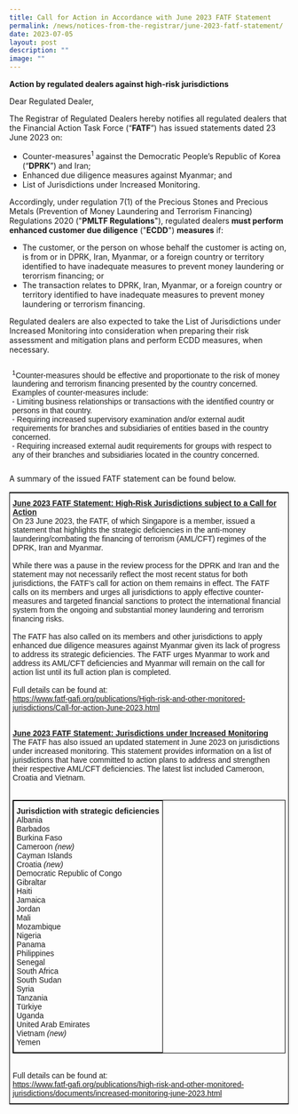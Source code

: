 ```yaml
---
title: Call for Action in Accordance with June 2023 FATF Statement
permalink: /news/notices-from-the-registrar/june-2023-fatf-statement/
date: 2023-07-05
layout: post
description: ""
image: ""
---
```

**Action by regulated dealers against high-risk jurisdictions**<br>

Dear Regulated Dealer,

The Registrar of Regulated Dealers hereby notifies all regulated dealers that the Financial Action Task Force (“**FATF**”) has issued statements dated 23 June 2023 on:
* Counter-measures<sup>1</sup> against the Democratic People’s Republic of Korea (“**DPRK**”) and Iran;
* Enhanced due diligence measures against Myanmar; and
* List of Jurisdictions under Increased Monitoring.
    
Accordingly, under regulation 7(1) of the Precious Stones and Precious Metals (Prevention of Money Laundering and Terrorism Financing) Regulations 2020 ("**PMLTF Regulations**"), regulated dealers **must perform enhanced customer due diligence** ("**ECDD**") **measures** if:
* The customer, or the person on whose behalf the customer is acting on, is from or in DPRK, Iran, Myanmar, or a foreign country or territory identified to have inadequate measures to prevent money laundering or terorrism financing; or
* The transaction relates to DPRK, Iran, Myanmar, or a foreign country or territory identified to have inadequate measures to prevent money laundering or terrorism financing.

Regulated dealers are also expected to take the List of Jurisdictions under Increased Monitoring into consideration when preparing their risk assessment and mitigation plans and perform ECDD measures, when necessary.

<table style="border-collapse:collapse;border-spacing:0;border:none" class="tg"><thead><tr><th style="border-style:solid;border-width:0px;font-family:Arial, sans-serif;font-size:14px;font-weight:normal;overflow:hidden;padding:10px 5px;text-align:left;vertical-align:top;word-break:normal">
    <sup>1</sup>Counter-measures should be effective and proportionate to the risk of money laundering and terrorism financing presented by the country concerned. Examples of counter-measures include:<br> 
    - Limiting business relationships or transactions with the identified country or persons in that country.<br>  
    - Requiring increased supervisory examination and/or external audit requirements for branches and subsidiaries of entities based in the country concerned.<br>  
    - Requiring increased external audit requirements for groups with respect to any of their branches and subsidiaries located in the country concerned.<br></th></tr></thead></table>
    
A summary of the issued FATF statement can be found below.
<style type="text/css">
.tg  {border-collapse:collapse;border-spacing:0;border-width:1px;border-style:solid;border-color:black;}
.tg td{font-family:Arial, sans-serif;font-size:14px;padding:10px 5px;border-style:solid;border-width:0px;overflow:hidden;word-break:normal;}
.tg th{font-family:Arial, sans-serif;font-size:14px;font-weight:normal;padding:10px 5px;border-style:solid;border-width:0px;overflow:hidden;word-break:normal;}
.tg .tg-exjp{border-color:#330001;text-align:left;vertical-align:middle}
</style>
<table class="tg">
    <tbody><tr>
    <th class="tg-exjp"><span style="font-weight:bold;text-decoration:underline">June 2023 FATF Statement: High-Risk Jurisdictions subject to a Call for Action</span><br>
On 23 June 2023, the FATF, of which Singapore is a member, issued a statement that highlights the strategic deficiencies in the anti-money laundering/combating the financing of terrorism (AML/CFT) regimes of the DPRK, Iran and Myanmar. <br><br>While there was a pause in the review process for the DPRK and Iran and the statement may not necessarily reflect the most recent status for both jurisdictions, the FATF’s call for action on them remains in effect. The FATF calls on its members and urges all jurisdictions to apply effective counter-measures and targeted financial sanctions to protect the international financial system from the ongoing and substantial money laundering and terrorism financing risks.<br><br>
The FATF has also called on its members and other jurisdictions to apply enhanced due diligence measures against Myanmar given its lack of progress to address its strategic deficiencies. The FATF urges Myanmar to work and address its AML/CFT deficiencies and Myanmar will remain on the call for action list until its full action plan is completed.<br><br>Full details can be found at:<br><a href="https://www.fatf-gafi.org/publications/High-risk-and-other-monitored-jurisdictions/Call-for-action-June-2023.html" target="_blank">https://www.fatf-gafi.org/publications/High-risk-and-other-monitored-jurisdictions/Call-for-action-June-2023.html</a><br><br>

<span style="font-weight:bold;text-decoration:underline">June 2023 FATF Statement: Jurisdictions under Increased Monitoring</span><br>
The FATF has also issued an updated statement in June 2023 on jurisdictions under increased monitoring. This statement provides information on a list of jurisdictions that have committed to action plans to address and strengthen their respective AML/CFT deficiencies. The latest list included Cameroon, Croatia and Vietnam.<br><br>
<table style="border-collapse:collapse;border-spacing:0" class="tg"><thead><tr><th style="border-color:black;border-style:solid;border-width:1px;font-family:Arial, sans-serif;font-size:14px;font-weight:normal;overflow:hidden;padding:10px 5px;text-align:left;vertical-align:top;word-break:normal">
<span style="font-weight:bold">Jurisdiction with strategic deficiencies</span><br>
<span style="font-weight:normal">Albania</span><br>
<span style="font-weight:normal">Barbados</span><br>
<span style="font-weight:normal">Burkina Faso</span><br>
	<span style="font-weight:normal">Cameroon <i>(new)</i></span><br>
<span style="font-weight:normal">Cayman Islands</span><br>
	<span style="font-weight:normal">Croatia <i>(new)</i></span><br>	
<span style="font-weight:normal">Democratic Republic of Congo</span><br>
<span style="font-weight:normal">Gibraltar</span><br>
<span style="font-weight:normal">Haiti</span><br>
<span style="font-weight:normal">Jamaica</span><br>
<span style="font-weight:normal">Jordan</span><br>
<span style="font-weight:normal">Mali</span><br>
<span style="font-weight:normal">Mozambique</span><br>
<span style="font-weight:normal">Nigeria</span><br>
<span style="font-weight:normal">Panama</span><br>
<span style="font-weight:normal">Philippines</span><br>
<span style="font-weight:normal">Senegal</span><br>
<span style="font-weight:normal">South Africa</span><br>
<span style="font-weight:normal">South Sudan</span><br>
<span style="font-weight:normal">Syria</span><br>
	<span style="font-weight:normal">Tanzania</span><br>
<span style="font-weight:normal">Türkiye</span><br>
<span style="font-weight:normal">Uganda</span><br>
<span style="font-weight:normal">United Arab Emirates</span><br>
	<span style="font-weight:normal">Vietnam <i>(new)</i></span><br>
<span style="font-weight:normal">Yemen</span><br></th></tr></thead></table>
<br>Full details can be found at:<br><a href="https://www.fatf-gafi.org/publications/high-risk-and-other-monitored-jurisdictions/documents/increased-monitoring-february-2023.html" target="_blank">https://www.fatf-gafi.org/publications/high-risk-and-other-monitored-jurisdictions/documents/increased-monitoring-june-2023.html</a><br></th>
  </tr>
</tbody></table>